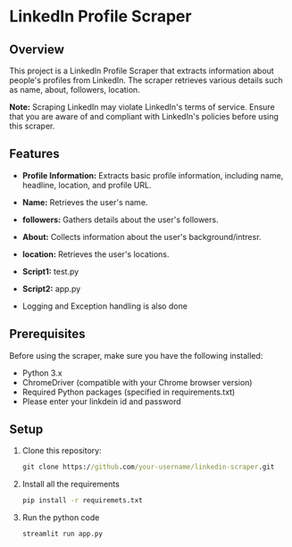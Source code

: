 # LinkedIn Profile Scraper

## Overview

This project is a LinkedIn Profile Scraper that extracts information about people's profiles from LinkedIn. The scraper retrieves various details such as name, about, followers, location.

**Note:** Scraping LinkedIn may violate LinkedIn's terms of service. Ensure that you are aware of and compliant with LinkedIn's policies before using this scraper.

## Features

- **Profile Information:** Extracts basic profile information, including name, headline, location, and profile URL.
- **Name:** Retrieves the user's name.
- **followers:** Gathers details about the user's followers.
- **About:** Collects information about the user's background/intresr.
- **location:** Retrieves the user's locations.

- **Script1:** test.py
- **Script2:** app.py
- Logging and Exception handling is also done

## Prerequisites

Before using the scraper, make sure you have the following installed:

- Python 3.x
- ChromeDriver (compatible with your Chrome browser version)
- Required Python packages (specified in requirements.txt)
- Please enter your linkdein id and password

## Setup

1. Clone this repository:

   ```cmd
   git clone https://github.com/your-username/linkedin-scraper.git

2. Install all the requirements

    ```cmd
    pip install -r requiremets.txt

3. Run the python code

    ```cmd
    streamlit run app.py